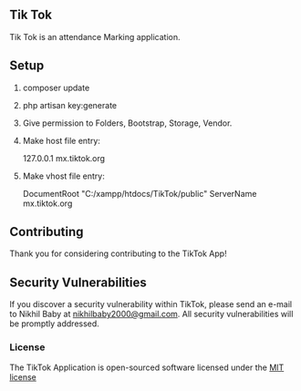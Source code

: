 ## Tik Tok

Tik Tok is an attendance Marking application.

## Setup

1. composer update
2. php artisan key:generate
3. Give permission to Folders, Bootstrap, Storage, Vendor.
4. Make host file entry:

    127.0.0.1 mx.tiktok.org

5. Make vhost file entry:

    <VirtualHost mx.tiktok.org>
        DocumentRoot "C:/xampp/htdocs/TikTok/public"
        ServerName mx.tiktok.org
    </VirtualHost>


## Contributing

Thank you for considering contributing to the TikTok App!

## Security Vulnerabilities

If you discover a security vulnerability within TikTok, please send an e-mail to Nikhil Baby at nikhilbaby2000@gmail.com. All security vulnerabilities will be promptly addressed.

### License

The TikTok Application is open-sourced software licensed under the [MIT license](http://opensource.org/licenses/MIT)
